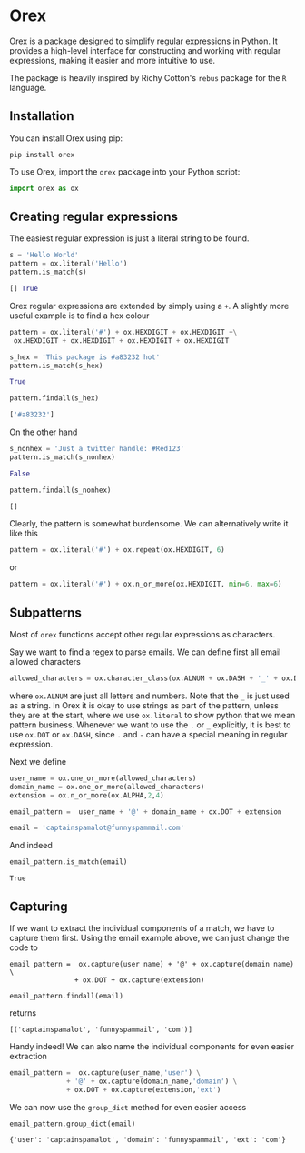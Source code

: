 # Orex

Orex is a package designed to simplify regular expressions in Python. It provides a high-level interface for constructing and working with regular expressions, making it easier and more intuitive to use.

The package is heavily inspired by Richy Cotton's `rebus` package for the `R` language.

## Installation

You can install Orex using pip:

```shell
pip install orex
```

To use Orex, import the `orex` package into your Python script:

```python
import orex as ox
```


## Creating regular expressions

The easiest regular expression is just a literal string to be found.

```python
s = 'Hello World'
pattern = ox.literal('Hello')
pattern.is_match(s)
```
```python
[] True
```

Orex regular expressions are extended by simply using a `+`.
A slightly more useful example is to find a hex colour

```python
pattern = ox.literal('#') + ox.HEXDIGIT + ox.HEXDIGIT +\
 ox.HEXDIGIT + ox.HEXDIGIT + ox.HEXDIGIT + ox.HEXDIGIT

s_hex = 'This package is #a83232 hot'
pattern.is_match(s_hex)
```
```python
True
```
```python
pattern.findall(s_hex)
```

```python
['#a83232']
```

On the other hand
```python
s_nonhex = 'Just a twitter handle: #Red123'
pattern.is_match(s_nonhex)
```

```python
False
```
```python
pattern.findall(s_nonhex)
```

```python
[]
```

Clearly, the pattern is somewhat burdensome. We can alternatively write it like this
```python
pattern = ox.literal('#') + ox.repeat(ox.HEXDIGIT, 6)
```
or
```python
pattern = ox.literal('#') + ox.n_or_more(ox.HEXDIGIT, min=6, max=6)
```

## Subpatterns

Most of `orex` functions accept other regular expressions as characters.

Say we want to find a regex to parse emails. We can define first all email allowed characters
```python
allowed_characters = ox.character_class(ox.ALNUM + ox.DASH + '_' + ox.DOT)
```
where `ox.ALNUM` are just all letters and numbers. Note that the `_` is just used as a string.
In Orex it is okay to use strings as part of the pattern, unless they are at the start, where we use `ox.literal` to show python that we mean pattern business. Whenever we want to use the `.` or `_` explicitly, it is best to use `ox.DOT` or `ox.DASH`, since `.` and `-` can have a special meaning in regular expression.

Next we define

```python
user_name = ox.one_or_more(allowed_characters)
domain_name = ox.one_or_more(allowed_characters)
extension = ox.n_or_more(ox.ALPHA,2,4)

email_pattern =  user_name + '@' + domain_name + ox.DOT + extension
```
```python
email = 'captainspamalot@funnyspammail.com'
```
And indeed

```python
email_pattern.is_match(email)
```
```
True
```

## Capturing

If we want to extract the individual components of a match, we have to capture them first.
Using the email example above, we can just change the code to

```
email_pattern =  ox.capture(user_name) + '@' + ox.capture(domain_name) \
                + ox.DOT + ox.capture(extension)
```

```
email_pattern.findall(email)
```
returns
```
[('captainspamalot', 'funnyspammail', 'com')]
```
Handy indeed! We can also name the individual components for even easier extraction

```python
email_pattern =  ox.capture(user_name,'user') \
              + '@' + ox.capture(domain_name,'domain') \
              + ox.DOT + ox.capture(extension,'ext')
```

We can now use the `group_dict` method for even easier access
```python
email_pattern.group_dict(email)
```
```
{'user': 'captainspamalot', 'domain': 'funnyspammail', 'ext': 'com'}
```
